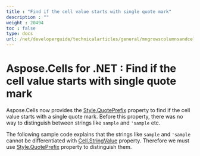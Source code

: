 ```yaml
---
title : "Find if the cell value starts with single quote mark" 
description : "" 
weight : 20494 
toc : false
type: docs
url: /net/developerguide/technicalarticles/general/mngrowscolumnsandcells/find+if+the+cell+value+starts+with+single+quote+mark/
---
```


# Aspose.Cells for .NET : Find if the cell value starts with single quote mark


Aspose.Cells now provides the [Style.QuotePrefix](https://apireference.aspose.com/net/cells/aspose.cells/style/properties/quoteprefix) property to find if the cell value starts with a single quote mark. Before this property, there was no way to distinguish between strings like `sample` and `'sample` etc.

The following sample code explains that the strings like `sample` and `'sample` cannot be differentiated with [Cell.StringValue](https://apireference.aspose.com/net/cells/aspose.cells/cell/properties/stringvalue) property. Therefore we must use [Style.QuotePrefix](https://apireference.aspose.com/net/cells/aspose.cells/style/properties/quoteprefix) property to distinguish them.

